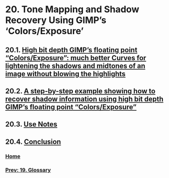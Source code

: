 # 20. Tone Mapping and Shadow Recovery Using GIMP’s ‘Colors/Exposure’
## 20.1. [High bit depth GIMP’s floating point “Colors/Exposure”: much better Curves for lightening the shadows and midtones of an image without blowing the highlights](./20-01-high-bit-depth-gimp-floating-point-colors-exposure-much-better-curves-for-lightening-the-shadows-and-midtones-of-an-image-without-blowing-the-highlights.md)
## 20.2. [A step-by-step example showing how to recover shadow information using high bit depth GIMP’s floating point “Colors/Exposure”](./20-02-a-step-by-step-example-showing-how-to-recover-shadow-information-using-high-bit-depth-gimp-floating-point-colors-exposure.md)
## 20.3. [Use Notes](./20-03-use-notes.md)
## 20.4. [Conclusion](./20-04-conclusion.md)

### [Home](./00-home.md)
### [Prev: 19. Glossary](./19-glossary.md)
